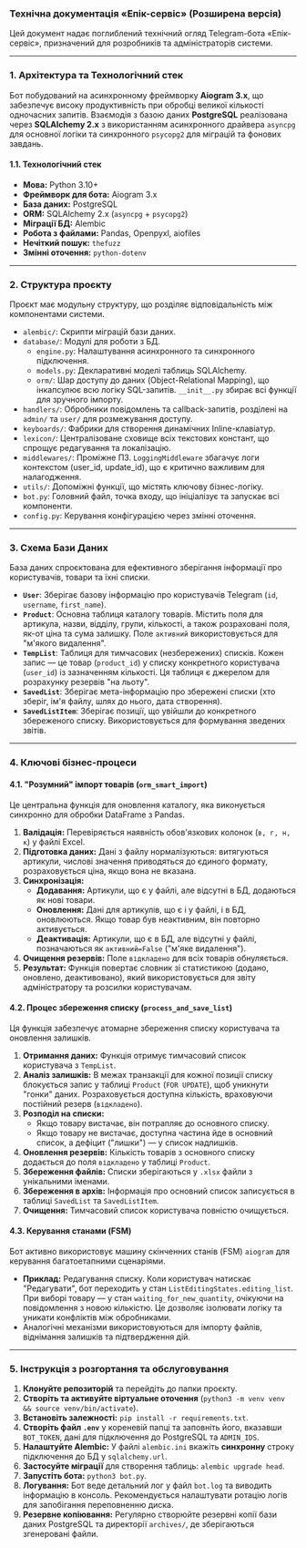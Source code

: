 
### Технічна документація «Епік-сервіс» (Розширена версія)

Цей документ надає поглиблений технічний огляд Telegram-бота «Епік-сервіс», призначений для розробників та адміністраторів системи.

---

### 1. Архітектура та Технологічний стек

Бот побудований на асинхронному фреймворку **Aiogram 3.x**, що забезпечує високу продуктивність при обробці великої кількості одночасних запитів. Взаємодія з базою даних **PostgreSQL** реалізована через **SQLAlchemy 2.x** з використанням асинхронного драйвера `asyncpg` для основної логіки та синхронного `psycopg2` для міграцій та фонових завдань.

#### 1.1. Технологічний стек
* **Мова:** Python 3.10+
* **Фреймворк для бота:** Aiogram 3.x
* **База даних:** PostgreSQL
* **ORM:** SQLAlchemy 2.x (`asyncpg` + `psycopg2`)
* **Міграції БД:** Alembic
* **Робота з файлами:** Pandas, Openpyxl, aiofiles
* **Нечіткий пошук:** `thefuzz`
* **Змінні оточення:** `python-dotenv`

---

### 2. Структура проєкту

Проєкт має модульну структуру, що розділяє відповідальність між компонентами системи.

* `alembic/`: Скрипти міграцій бази даних.
* `database/`: Модулі для роботи з БД.
    * `engine.py`: Налаштування асинхронного та синхронного підключення.
    * `models.py`: Декларативні моделі таблиць SQLAlchemy.
    * `orm/`: Шар доступу до даних (Object-Relational Mapping), що інкапсулює всю логіку SQL-запитів. `__init__.py` збирає всі функції для зручного імпорту.
* `handlers/`: Обробники повідомлень та callback-запитів, розділені на `admin/` та `user/` для розмежування доступу.
* `keyboards/`: Фабрики для створення динамічних Inline-клавіатур.
* `lexicon/`: Централізоване сховище всіх текстових констант, що спрощує редагування та локалізацію.
* `middlewares/`: Проміжне ПЗ. `LoggingMiddleware` збагачує логи контекстом (user_id, update_id), що є критично важливим для налагодження.
* `utils/`: Допоміжні функції, що містять ключову бізнес-логіку.
* `bot.py`: Головний файл, точка входу, що ініціалізує та запускає всі компоненти.
* `config.py`: Керування конфігурацією через змінні оточення.

---

### 3. Схема Бази Даних

База даних спроєктована для ефективного зберігання інформації про користувачів, товари та їхні списки.

* **`User`**: Зберігає базову інформацію про користувачів Telegram (`id`, `username`, `first_name`).
* **`Product`**: Основна таблиця каталогу товарів. Містить поля для артикула, назви, відділу, групи, кількості, а також розраховані поля, як-от ціна та сума залишку. Поле `активний` використовується для "м'якого видалення".
* **`TempList`**: Таблиця для тимчасових (незбережених) списків. Кожен запис — це товар (`product_id`) у списку конкретного користувача (`user_id`) із зазначенням кількості. Ця таблиця є джерелом для розрахунку резервів "на льоту".
* **`SavedList`**: Зберігає мета-інформацію про збережені списки (хто зберіг, ім'я файлу, шлях до нього, дата створення).
* **`SavedListItem`**: Зберігає позиції, що увійшли до конкретного збереженого списку. Використовується для формування зведених звітів.

---

### 4. Ключові бізнес-процеси

#### 4.1. "Розумний" імпорт товарів (`orm_smart_import`)
Це центральна функція для оновлення каталогу, яка виконується синхронно для обробки DataFrame з Pandas.

1.  **Валідація:** Перевіряється наявність обов'язкових колонок (`в, г, н, к`) у файлі Excel.
2.  **Підготовка даних:** Дані з файлу нормалізуються: витягуються артикули, числові значення приводяться до єдиного формату, розраховується ціна, якщо вона не вказана.
3.  **Синхронізація:**
    * **Додавання:** Артикули, що є у файлі, але відсутні в БД, додаються як нові товари.
    * **Оновлення:** Дані для артикулів, що є і у файлі, і в БД, оновлюються. Якщо товар був неактивним, він повторно активується.
    * **Деактивація:** Артикули, що є в БД, але відсутні у файлі, позначаються як `активний=False` ("м'яке видалення").
4.  **Очищення резервів:** Поле `відкладено` для всіх товарів обнуляється.
5.  **Результат:** Функція повертає словник зі статистикою (додано, оновлено, деактивовано), який використовується для звіту адміністратору та розсилки користувачам.

#### 4.2. Процес збереження списку (`process_and_save_list`)
Ця функція забезпечує атомарне збереження списку користувача та оновлення залишків.

1.  **Отримання даних:** Функція отримує тимчасовий список користувача з `TempList`.
2.  **Аналіз залишків:** В межах транзакції для кожної позиції списку блокується запис у таблиці `Product` (`FOR UPDATE`), щоб уникнути "гонки" даних. Розраховується доступна кількість, враховуючи постійний резерв (`відкладено`).
3.  **Розподіл на списки:**
    * Якщо товару вистачає, він потрапляє до основного списку.
    * Якщо товару не вистачає, доступна частина йде в основний список, а дефіцит ("лишки") — у список надлишків.
4.  **Оновлення резервів:** Кількість товарів з основного списку додається до поля `відкладено` у таблиці `Product`.
5.  **Збереження файлів:** Списки зберігаються у `.xlsx` файли з унікальними іменами.
6.  **Збереження в архів:** Інформація про основний список записується в таблиці `SavedList` та `SavedListItem`.
7.  **Очищення:** Тимчасовий список користувача повністю очищується.

#### 4.3. Керування станами (FSM)
Бот активно використовує машину скінченних станів (FSM) `aiogram` для керування багатоетапними сценаріями.
* **Приклад:** Редагування списку. Коли користувач натискає "Редагувати", бот переходить у стан `ListEditingStates.editing_list`. При виборі товару — у стан `waiting_for_new_quantity`, очікуючи на повідомлення з новою кількістю. Це дозволяє ізолювати логіку та уникати конфліктів між обробниками.
* Аналогічні механізми використовуються для імпорту файлів, віднімання залишків та підтвердження дій.

---

### 5. Інструкція з розгортання та обслуговування

1.  **Клонуйте репозиторій** та перейдіть до папки проєкту.
2.  **Створіть та активуйте віртуальне оточення** (`python3 -m venv venv && source venv/bin/activate`).
3.  **Встановіть залежності:** `pip install -r requirements.txt`.
4.  **Створіть файл `.env`** у кореневій папці та заповніть його, вказавши `BOT_TOKEN`, дані для підключення до PostgreSQL та `ADMIN_IDS`.
5.  **Налаштуйте Alembic:** У файлі `alembic.ini` вкажіть **синхронну** строку підключення до БД у `sqlalchemy.url`.
6.  **Застосуйте міграції** для створення таблиць: `alembic upgrade head`.
7.  **Запустіть бота:** `python3 bot.py`.
8.  **Логування:** Бот веде детальний лог у файл `bot.log` та виводить інформацію в консоль. Рекомендується налаштувати ротацію логів для запобігання переповненню диска.
9.  **Резервне копіювання:** Регулярно створюйте резервні копії бази даних PostgreSQL та директорії `archives/`, де зберігаються згенеровані файли.
